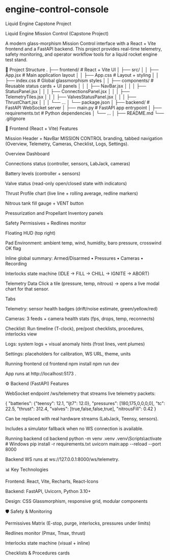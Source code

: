 # engine-control-console
Liquid Engine Capstone Project 


Liquid Engine Mission Control (Capstone Project)

A modern glass-morphism Mission Control interface with a React + Vite frontend and a FastAPI backend.
This project provides real-time telemetry, safety monitoring, and operator workflow tools for a liquid rocket engine test stand.

📂 Project Structure
.
├── frontend/               # React + Vite UI
│   ├── src/
│   │   ├── App.jsx         # Main application layout
│   │   ├── App.css         # Layout + styling
│   │   ├── index.css       # Global glassmorphism styles
│   │   ├── components/     # Reusable status cards + UI panels
│   │   │   ├── NavBar.jsx
│   │   │   ├── StatusPanel.jsx
│   │   │   ├── ConnectionsPanel.jsx
│   │   │   ├── TelemetryTiles.jsx
│   │   │   ├── ValvesStatusPanel.jsx
│   │   │   ├── ThrustChart.jsx
│   │   │   └── ...
│   └── package.json
│
├── backend/                # FastAPI WebSocket server
│   ├── main.py             # FastAPI app entrypoint
│   ├── requirements.txt    # Python dependencies
│   └── ...
│
├── README.md
└── .gitignore

🚀 Frontend (React + Vite)
Features

Mission Header + NavBar
MISSION CONTROL branding, tabbed navigation (Overview, Telemetry, Cameras, Checklist, Logs, Settings).

Overview Dashboard

Connections status (controller, sensors, LabJack, cameras)

Battery levels (controller + sensors)

Valve status (read-only open/closed state with indicators)

Thrust Profile chart (live line + rolling average, redline markers)

Nitrous tank fill gauge + VENT button

Pressurization and Propellant Inventory panels

Safety Permissives + Redlines monitor

Floating HUD (top right)

Pad Environment: ambient temp, wind, humidity, baro pressure, crosswind OK flag

Inline global summary: Armed/Disarmed • Pressures • Cameras • Recording

Interlocks state machine (IDLE → FILL → CHILL → IGNITE → ABORT)

Telemetry Data
Click a tile (pressure, temp, nitrous) → opens a live modal chart for that sensor.

Tabs

Telemetry: sensor health badges (drift/noise estimate, green/yellow/red)

Cameras: 3 feeds + camera health stats (fps, drops, temp, reconnects)

Checklist: Run timeline (T-clock), pre/post checklists, procedures, interlocks view

Logs: system logs + visual anomaly hints (frost lines, vent plumes)

Settings: placeholders for calibration, WS URL, theme, units

Running frontend
cd frontend
npm install
npm run dev


App runs at http://localhost:5173
.

⚙️ Backend (FastAPI)
Features

WebSocket endpoint /ws/telemetry that streams live telemetry packets:

{
  "batteries": {"teensy": 12.1, "ljt7": 12.0},
  "pressures": [180,175,0,0,0,0],
  "tc": 22.5,
  "thrust": 312.4,
  "valves": [true,false,false,true],
  "nitrousFill": 0.42
}


Can be replaced with real hardware streams (LabJack, Teensy, sensors).

Includes a simulator fallback when no WS connection is available.

Running backend
cd backend
python -m venv .venv
.venv\Scripts\activate    # Windows
pip install -r requirements.txt
uvicorn main:app --reload --port 8000


Backend WS runs at ws://127.0.0.1:8000/ws/telemetry.

📊 Key Technologies

Frontend: React, Vite, Recharts, React-Icons

Backend: FastAPI, Uvicorn, Python 3.10+

Design: CSS Glassmorphism, responsive grid, modular components

🛡️ Safety & Monitoring

Permissives Matrix (E-stop, purge, interlocks, pressures under limits)

Redlines monitor (Pmax, Tmax, thrust)

Interlocks state machine (visual + inline)

Checklists & Procedures cards